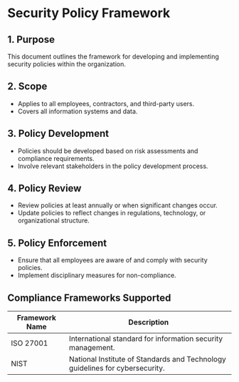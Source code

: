 # Security Policy Framework

## 1. Purpose
This document outlines the framework for developing and implementing security policies within the organization.

## 2. Scope
- Applies to all employees, contractors, and third-party users.
- Covers all information systems and data.

## 3. Policy Development
- Policies should be developed based on risk assessments and compliance requirements.
- Involve relevant stakeholders in the policy development process.

## 4. Policy Review
- Review policies at least annually or when significant changes occur.
- Update policies to reflect changes in regulations, technology, or organizational structure.

## 5. Policy Enforcement
- Ensure that all employees are aware of and comply with security policies.
- Implement disciplinary measures for non-compliance.

## Compliance Frameworks Supported

| Framework Name | Description |
|----------------|-------------|
| ISO 27001      | International standard for information security management. |
| NIST           | National Institute of Standards and Technology guidelines for cybersecurity. |
